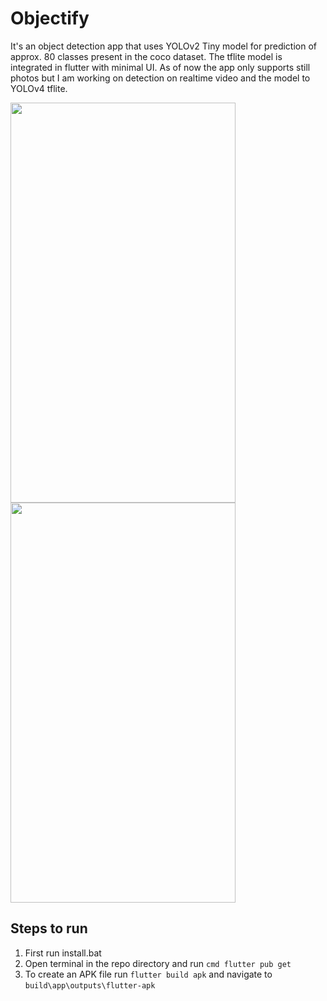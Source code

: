 # Objectify

It's an object detection app that uses YOLOv2 Tiny model for prediction of approx. 80 classes present in the coco dataset. The tflite model is integrated in flutter with minimal UI. As of now the app only supports still photos but I am working on detection on realtime video and the model to YOLOv4 tflite.




<img src="https://user-images.githubusercontent.com/51371041/112798819-14474100-908b-11eb-9b68-5c05b47b6546.gif" width="360" height="640"/> <img src="https://user-images.githubusercontent.com/51371041/112802432-ce40ac00-908f-11eb-83d7-5850cb187b80.gif" width="360" height="640"/>

## Steps to run

1. First run install.bat
2. Open terminal in the repo directory and run ```cmd flutter pub get ```
3. To create an APK file run ``` flutter build apk ``` and navigate to ``` build\app\outputs\flutter-apk ```
